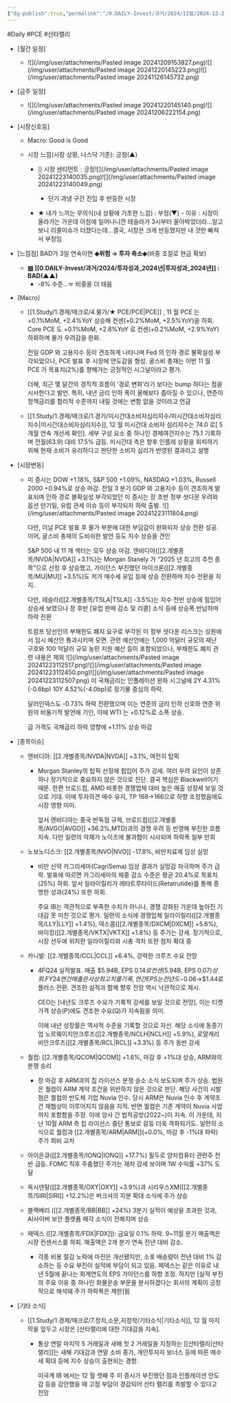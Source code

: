 ```yaml
---
{"dg-publish":true,"permalink":"/0.DAILY-Invest/과거/2024/12월/2024-12-21/","created":"2024-12-16T22:31:32.383+09:00","updated":"2025-06-03T20:08:43.861+09:00"}
---
```


#Daily #PCE #산타랠리 


- [월간 일정]
	- ![](/img/user/attachments/Pasted image 20241209153827.png)![](/img/user/attachments/Pasted image 20241220145223.png)![](/img/user/attachments/Pasted image 20241126145732.png)

- [금주 일정]
	- ![](/img/user/attachments/Pasted image 20241220145140.png)![](/img/user/attachments/Pasted image 20241206222154.png)




- [시장신호등]
	- Macro: Good is Good 
	  
	- 시장 느낌(시장 상황, 나스닥 기준): 긍정(▲)
		  
		- ▒ 시장 센티먼트 : 긍정![](/img/user/attachments/Pasted image 20241223140035.png)![](/img/user/attachments/Pasted image 20241223140049.png)
			- 단기 과냉 구간 진입 후 반등한 시장
			  
		- ★ 내가 느끼는 무의식(내 상황에 기초한 느낌) : 부정(▼)
				- 이유 : 시장이 올라가는 가운데 아침에 일어나니깐 테슬라가 3시부터 꼴아박았더라...알고보니 리콜이슈가 터졌다는데...결국, 시장은 크게 반등했지만 내 것만 빠져서 부정임




- [느낌점] BAD가 3일 연속이면 **◈위험 → 투자 축소◈**(비중 조절로 현금 확보)
	  
	- **▨ [[0.DAILY-Invest/과거/2024/투자성과_2024년\|투자성과_2024년]] : BAD(▲▲)**
		- -8% 수준...ㅠ 비중을 더 태움




- [Macro]
	- [[1.Study/1.경제/매크로/4.물가/★ PCE/PCE\|PCE]] , 11 월 PCE 는 +0.1%MoM, +2.4%YoY 상승해 컨센(+0.2%MoM, +2.5%YoY)을 하회. Core PCE 도 +0.1%MoM, +2.8%YoY 로 컨센(+0.2%MoM, +2.9%YoY) 하회하며 물가 우려감을 완화. 
	  
	  전일 GDP 와 고용지수 등이 견조하게 나타나며 Fed 의 인하 경로 불확실성 부각되었으나, PCE 발표 후 시장에 안도감을 형성. 굴스비 총재는 이번 11 월 PCE 가 목표치(2%)를 향해가는 긍정적인 시그널이라고 평가. 
	  
	  더해, 최근 몇 달간의 경직적 흐름이 ‘경로 변화’라기 보다는 bump 하다는 점을 시사한다고 발언. 특히, 내년 금리 인하 폭이 올해보다 좁아질 수 있으나, 연준이 정책금리를 합리적 수준까지 내릴 것에는 변함 없을 것이라고 언급
	  
	- [[1.Study/1.경제/매크로/1.경기/미시간대소비자심리지수/미시간대소비자심리지수\|미시간대소비자심리지수]], 12 월 미시간대 소비자 심리지수는 74.0 로[ 5 개월 연속 개선세 확인]. 세부 구성 요소 중 하나인 경제여건지수는 75.1 기록하며 전월(63.9) 대비 17.5% 급등. 미시간대 측은 향후 인플레 상황을 회피하기 위해 현재 소비가 유리하다고 판단한 소비자 심리가 반영된 결과라고 설명





- [시장변동]
	- 미 증시는 DOW +1.18%, S&P 500 +1.09%, NASDAQ +1.03%, Russell 2000 +0.94%로 상승 마감. 전일 3 분기 GDP 와 고용지수 등이 견조하게 발표되며 인하 경로 불확실성 부각되었던 미 증시는 장 초반 정부 셧다운 우려와 옵션 만기일, 유럽 관세 이슈 등이 부각되자 하락 출발. ![](/img/user/attachments/Pasted image 20241223111804.png)
	  
	  다만, 이날 PCE 발표 후 물가 부분에 대한 부담감이 완화되자 상승 전환 성공. 이어, 굴스비 총재의 도비쉬한 발언 등도 지수 상승을 견인
	  
	  S&P 500 내 11 개 섹터는 모두 상승 마감. 엔비디아([[2.개별종목/NVDA\|NVDA]] +3.1%)는 Morgan Stanely 가 “2025 년 최고의 추천 종목”으로 선정 후 상승했고, 가이던스 부진했던 마이크론([[2.개별종목/MU\|MU]] +3.5%)도 저가 매수세 유입 등에 상승 전환하며 지수 전환을 지지. 
	  
	  다만, 테슬라([[2.개별종목/TSLA\|TSLA]] -3.5%)는 지수 전반 상승에 힘입어 상승세 보였으나 장 후반 [유럽 판매 감소 및 리콜] 소식 등에 상승폭 반납하며 하락 전환
	  
	  트럼프 당선인의 부채한도 폐지 요구로 부각된 미 정부 셧다운 리스크는 상원에서 임시 예산안 통과시키며 모면. 관련 예산안에는 1,000 억달러 규모의 재난 구호와 100 억달러 규모 농민 지원 예산 등이 포함되었으나, 부채한도 폐지 관련 내용은 제외
	  ![](/img/user/attachments/Pasted image 20241223112517.png)![](/img/user/attachments/Pasted image 20241223112450.png)![](/img/user/attachments/Pasted image 20241223112507.png)
	  미 국채금리는 인플레이션 완화 시그널에 2Y 4.31%(-0.6bp) 10Y 4.52%(-4.0bp)로 장기물 중심의 하락. 
	  
	  달러인덱스도 -0.73% 하락 전환했으며 이는 연준의 금리 인하 신호와 연준 위원의 비둘기적 발언에 기인, 이에 WTI 는 +0.12%로 소폭 상승. 
	  
	  금 가격도 국채금리 하락 영향에 +1.11% 상승 마감






- [종목이슈]
	- 엔비디아: [[2.개별종목/NVDA\|NVDA]] +3.1%, 여전히 탑픽
		- Morgan Stanley의 탑픽 선정에 힘입어 주가 강세. 여러 우려 요인이 상존하나 장기적으로 중요하지 않은 것으로 진단. 결국 핵심은 Blackwell이기 때문. 한편 브로드컴, AMD 비롯한 경쟁업체 대비 높은 매출 성장세 보일 것으로 기대. 이에 투자의견 매수 유지, TP $168→$166으로 하향 조정했음에도 시장 영향 미미. 
		  
		  앞서 엔비디아는 중국 반독점 규제, 브로드컴([[2.개별종목/AVGO\|AVGO]] +36.2%,MTD)과의 경쟁 우려 등 반영해 부진한 흐름 지속. 다만 일련의 악재가 노이즈에 불과함이 시사되며 하락폭 일부 만회
		  
	- 노보노디스크: [[2.개별종목/NVO\|NVO]] -17.8%, 비만치료제 임상 실망
		- 비만 신약 카그리세마(CagriSema) 임상 결과가 실망감 자극하며 주가 급락. 발표에 따르면 카그리세마의 체중 감소 수준은 평균 20.4%로 목표치(25%) 하회. 앞서 일라이릴리가 레타트루타이드(Retatrutide)를 통해 증명한 성과(24%) 또한 하회. 
		  
		  주요 IB는 객관적으로 부족한 수치가 아니나, 경쟁 강화된 가운데 높아진 기대감 못 미친 것으로 평가. 일련의 소식에 경쟁업체 일라이릴리([[2.개별종목/LLY\|LLY]] +1.4%), 덱스콤([[2.개별종목/DXCM\|DXCM]] +5.6%), 바이킹([[2.개별종목/VKTX\|VKTX]] +1.8%) 등 주가는 강세. 장기적으로, 시장 선두에 위치한 일라이릴리와 시총 격차 또한 점차 확대 중
		  
	- 카니발: [[2.개별종목/CCL\|CCL]] +6.4%, 강력한 크루즈 수요 전망
		- 4FQ24 실적발표. 매출 $5.94B, EPS $0.14로 컨센($5.94B, EPS $0.07) 상회. FY24 연간 매출은 사상 최고치를 기록, 연간 EPS는 전년도 -$0.06→$1.44로 플러스 전환. 견조한 실적과 함께 향후 전망 역시 낙관적으로 제시. 
		  
		  CEO는 [내년도 크루즈 수요가 기록적 강세를 보일 것으로 전망]. 이는 티켓 가격 상승(P)에도 견조한 수요(Q)가 지속됨을 의미. 
		  
		  이에 내년 성장률은 역사적 수준을 기록할 것으로 자신. 해당 소식에 동종기업 노르웨이지안크루즈([[2.개별종목/NCLH\|NCLH]] +5.9%), 로얄캐리비안크루즈([[2.개별종목/RCL\|RCL]] +3.3%) 등 주가 동반 강세
		  
	- 퀄컴: [[2.개별종목/QCOM\|QCOM]] +1.6%, 마감 후 +1%대 상승, ARM와의 분쟁 승리
		- 장 마감 후 ARM과의 칩 라이선스 분쟁 승소 소식 보도되며 주가 상승. 법원은 퀄컴이 ARM 계약 조건을 위반하지 않은 것으로 판단. 해당 사건의 시발점은 퀄컴의 반도체 기업 Nuvia 인수. 당시 ARM은 Nuvia 인수 후 계약조건 재협상이 이루어지지 않음을 지적. 반면 퀄컴은 기존 계약이 Nuvia 사업까지 포함함을 주장. 이에 양사 간 법적공방(2022~)이 지속. 이 가운데, 지난 10월 ARM 측 칩 라이선스 중단 통보로 갈등 더욱 격화되기도. 일련의 소식으로 퀄컴과 [[2.개별종목/ARM\|ARM]](+0.0%, 마감 후 -1%대 하락) 주가 희비 교차
		  
	- 아이온큐([[2.개별종목/IONQ\|IONQ]] +17.7%) 필두로 양자컴퓨터 관련주 전반 급등. FOMC 직후 주춤했던 주가는 재차 강세 보이며 1W 수익률 +37% 도달
	  
	- 옥시덴탈([[2.개별종목/OXY\|OXY]] +3.9%)과 시리우스XM([[2.개별종목/SIRI\|SIRI]] +12.2%)은 버크셔의 지분 확대 소식에 주가 상승
	  
	- 블랙베리 ([[2.개별종목/BB\|BB]] +24%) 3분기 실적이 예상을 초과한 것과, AI사이버 보안 플랫폼 매각 소식이 전해지며 상승
	  
	- 페덱스 ([[2.개별종목/FDX\|FDX]]): 금요일 0.1% 하락. 9~11월 분기 매출액은 시장 컨센서스를 하회. 매출액은 2개 분기 연속 전년 대비 감소. 
		- 각종 비용 절감 노력에 마진은 개선됐지만, 소포 배송량이 전년 대비 1% 감소하는 등 수요 부진이 실적에 부담이 되고 있음. 페덱스는 같은 이유로 내년 5월에 끝나는 회계연도의 EPS 가이던스를 하향 조정. 하지만 [실적 부진의 주요 이유 중 하나인 화물운송 부문을 분사하겠다는 회사의 계획이 긍정적으로 해석돼 주가 하락폭은 제한]됨



- [기타 소식]
	- [[1.Study/1.경제/매크로/7.정치,소문,지정학/기타소식\|기타소식]], 12 월 마지막을 앞두고 시장은 [산타랠리에 대한 기대감을 지속]. 
		- 통상 연말 마지막 5 거래일과 새해 첫 2 거래일을 지칭하는 [[산타랠리\|산타랠리]]는 새해 기대감과 연말 소비 증가, 개인투자자 보너스 등에 따른 매수세 확대 등에 지수 상승이 출현되는 경향. 
		  
		  미국계 IB 에서는 12 월 셋째 주 미 증시가 부진했던 점과 인플레이션 안도감 등을 감안했을 때 고점 부담이 경감되어 산타 랠리를 촉발할 수 있다고 전망

